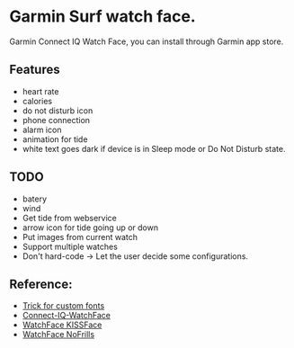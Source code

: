 # Garmin Surf watch face.

Garmin Connect IQ Watch Face, you can install through Garmin app store.

## Features
- heart rate
- calories
- do not disturb icon
- phone connection
- alarm icon
- animation for tide
- white text goes dark if device is in Sleep mode or Do Not Disturb state.

## TODO
- batery
- wind
- Get tide from webservice
- arrow icon for tide going up or down
- Put images from current watch
- Support multiple watches
- Don't hard-code -> Let the user decide some configurations.


## Reference:
- [Trick for custom fonts](https://developer.garmin.com/index.php/blog/post/connect-iq-pro-tip-custom-fonts-tricks)
- [Connect-IQ-WatchFace](https://github.com/ravenfeld/Connect-IQ-WatchFace)
- [WatchFace KISSFace](https://github.com/dbcm/KISSFace)
- [WatchFace NoFrills](https://apps.garmin.com/en-US/apps/03030574-3c6e-484a-9bd8-ce2ca0249651)

